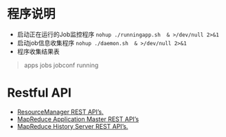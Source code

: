 # 程序说明

* 启动正在运行的Job监控程序  ` nohup ./runningapp.sh  & >/dev/null 2>&1 `
* 启动job信息收集程序  ` nohup ./daemon.sh  & >/dev/null 2>&1 `
* 程序收集结果表 

> apps 
> jobs
> jobconf
> running

# Restful API

* [ResourceManager REST API’s.](http://hadoop.apache.org/docs/current/hadoop-yarn/hadoop-yarn-site/ResourceManagerRest.html)
* [MapReduce Application Master REST API’s](https://hadoop.apache.org/docs/stable/hadoop-mapreduce-client/hadoop-mapreduce-client-core/MapredAppMasterRest.html)
* [MapReduce History Server REST API’s.](http://hadoop.apache.org/docs/current/hadoop-mapreduce-client/hadoop-mapreduce-client-hs/HistoryServerRest.html#Job_API)


